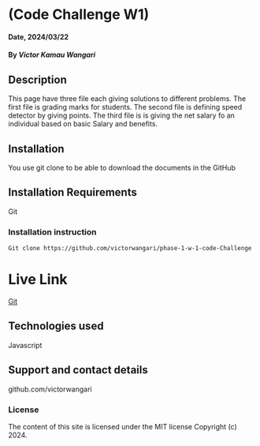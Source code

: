 # (Code Challenge W1)

#### Date, 2024/03/22

#### By *Victor Kamau Wangari*
 
## Description
This page have three file each giving solutions to different problems.
The first file is grading marks for students.
The second file is defining speed detector by giving points.
The third file is is giving the net salary fo an individual based on basic Salary and benefits.

## Installation
You use git clone to be able to download the documents in the GitHub

## Installation Requirements
Git

### Installation instruction
```
Git clone https://github.com/victorwangari/phase-1-w-1-code-Challenge

```

# Live Link
[Git](https://github.com/victorwangari/phase-1-w-1-code-Challenge)

## Technologies used
Javascript

## Support and contact details
github.com/victorwangari

### License
The content of this site is licensed under the MIT license
Copyright (c) 2024.



















